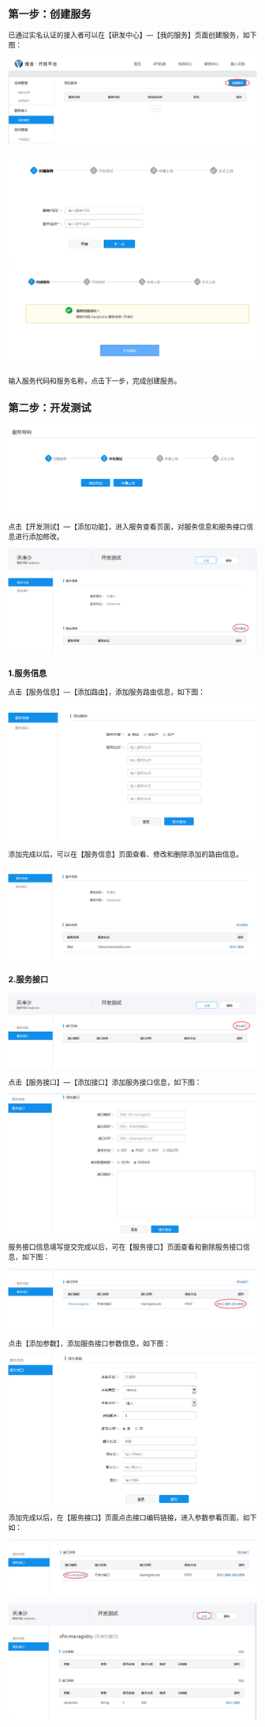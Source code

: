 ## 第一步：创建服务

已通过实名认证的接入者可以在【研发中心】—【我的服务】页面创建服务，如下图：

![](/assets/创建服务.png)

![](/assets/创建服务2.png)![](/assets/创建服务3.png)

输入服务代码和服务名称，点击下一步，完成创建服务。

## 第二步：开发测试

![](/assets/服务添加功能.png)

点击【开发测试】—【添加功能】，进入服务查看页面，对服务信息和服务接口信息进行添加修改。

![](/assets/服务查看.png)

### 1.服务信息

点击【服务信息】—【添加路由】，添加服务路由信息，如下图：

![](/assets/服务路由信息.png)

添加完成以后，可以在【服务信息】页面查看、修改和删除添加的路由信息。

![](/assets/服务路由修改.png)

### 2.服务接口

![](/assets/服务接口.png)

点击【服务接口】—【添加接口】添加服务接口信息，如下图：

![](/assets/服务接口添加2.png)

服务接口信息填写提交完成以后，可在【服务接口】页面查看和删除服务接口信息，如下图：

![](/assets/服务接口查看.png)

点击【添加参数】，添加服务接口参数信息，如下图：

![](/assets/服务接口参数添加2.png)

添加完成以后，在【服务接口】页面点击接口编码链接，进入参数参看页面，如下如：

![](/assets/接口参数查看.png)

![](/assets/服务接口参数查看页面.png)

